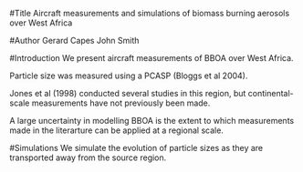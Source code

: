#Title
Aircraft measurements and simulations of biomass burning aerosols over West Africa

#Author
Gerard Capes
John Smith

#Introduction
We present aircraft measurements of BBOA over West Africa.


Particle size was measured using a PCASP (Bloggs et al 2004).


Jones et al (1998) conducted several studies in this region, but continental-scale measurements have not previously been made.

A large uncertainty in modelling BBOA is the extent to which measurements made in the literarture can be applied at a regional scale.

#Simulations
We simulate the evolution of particle sizes as they are transported away from the source region. 
